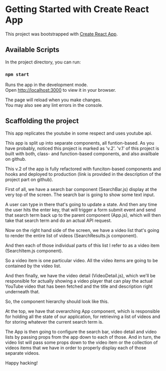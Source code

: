# Getting Started with Create React App

This project was bootstrapped with [Create React App](https://github.com/facebook/create-react-app).

## Available Scripts

In the project directory, you can run:

### `npm start`

Runs the app in the development mode.\
Open [http://localhost:3000](http://localhost:3000) to view it in your browser.

The page will reload when you make changes.\
You may also see any lint errors in the console.

## Scaffolding the project

This app replicates the youtube in some respect and uses youtube api.

This app is split up into separate components, all funtion-based. As you have probably, noticed this project is marked as 'v.2'. 'v.1' of this project is built with both, class- and function-based components, and also availbale on github.

This v.2 of the app is fully refactored with funciton-based components and hooks and deployed to production (link is provided in the description of the project part on github).

First of all, we have a search bar component (SearchBar.js) display at the very top of the screen. The search bar is going to show some text input.

A user can type in there that's going to update a state. And then any time the user hits the enter key, that will trigger a form submit event and send that search term back up to the parent component (App.js), which will then take that search term and do an actual API request.

Now on the right hand side of the screen, we have a video list that's going to render the entire list of videos (SearchResults.js component).

And then each of those individual parts of this list I refer to as a video item (SearchItem.js component).

So a video item is one particular video. All the video items are going to be contained by the video list.

And then finally, we have the video detail (VideoDetail.js), which we'll be responsible for actually showing a video player that can play the actual YouTube video that has been fetched and the title and description right underneath that.

So, the component hierarchy should look like this.

At the top, we have that overarching App component, which is responsible for
holding all the state of our application, for retrieving a list of videos and for storing whatever the current search term is.

The App is then going to configure the search bar, video detail and video lists by passing props from the app down to each of those. And in turn, the video list will pass some props down to the video item or the collection of videos items that we have in order to properly display each of those separate videos.

Happy hacking!
